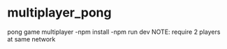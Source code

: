# multiplayer_pong
pong game multiplayer
-npm install
-npm run dev
NOTE: require 2 players at same network
